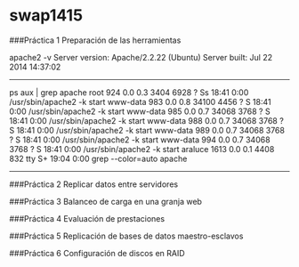 # swap1415

###Práctica 1 
Preparación de las herramientas

apache2 -v
Server version:	Apache/2.2.22 (Ubuntu)
Server built:	Jul 22 2014 14:37:02

***
ps aux | grep apache
root		924	0.0	0.3	3404	6928 ?	Ss	18:41	0:00 /usr/sbin/apache2 -k start
www-data	983	0.0	0.8	34100	4456 ?	S	18:41	0:00 /usr/sbin/apache2 -k start
www-data	985	0.0	0.7	34068	3768 ?	S	18:41	0:00 /usr/sbin/apache2 -k start
www-data	988	0.0	0.7	34068	3768 ?	S	18:41	0:00 /usr/sbin/apache2 -k start
www-data	989	0.0	0.7	34068	3768 ?	S	18:41	0:00 /usr/sbin/apache2 -k start
www-data	994	0.0	0.7	34068	3768 ?	S	18:41	0:00 /usr/sbin/apache2 -k start
araluce		1613	0.0	0.1	4408	832 tty	S+	19:04	0:00 grep --color=auto apache
***

###Práctica 2
Replicar datos entre servidores

###Práctica 3
Balanceo de carga en una granja web

###Práctica 4
Evaluación de prestaciones

###Práctica 5
Replicación de bases de datos maestro-esclavos

###Práctica 6
Configuración de discos en RAID
